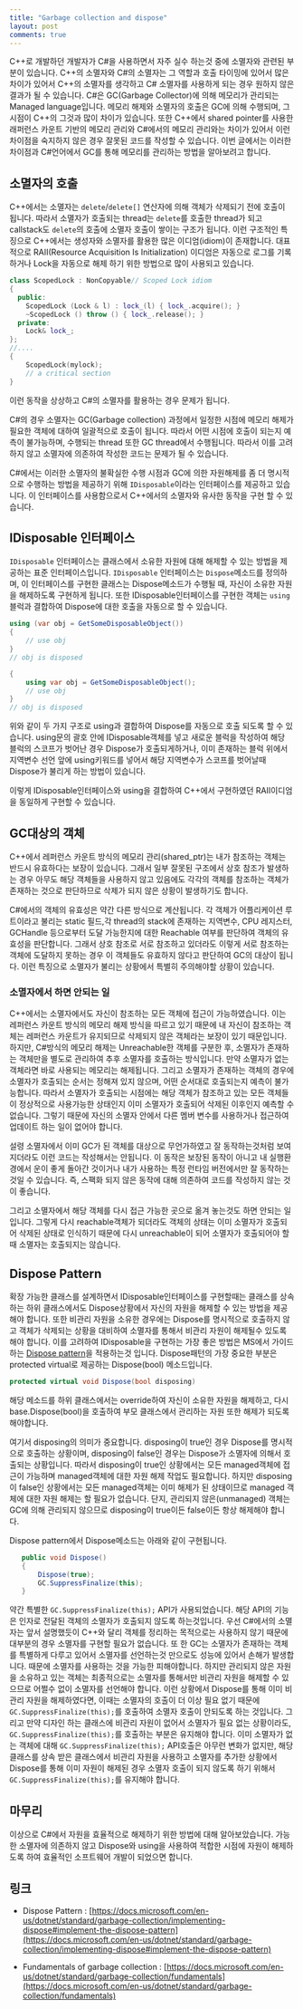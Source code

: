 ```yaml
---
title: "Garbage collection and dispose"
layout: post
comments: true
---
```

C++로 개발하던 개발자가 C#을 사용하면서 자주 실수 하는것 중에 소멸자와 관련된 부분이 있습니다. C++의 소멸자와 C#의 소멸자는 그 역할과 호출 타이밍에 있어서 많은 차이가 있어서 C++의 소멸자를 생각하고 C# 소멸자를 사용하게 되는 경우 원하지 않은 결과가 될 수 있습니다. C#은 GC(Garbage Collector)에 의해 메모리가 관리되는 Managed language입니다. 메모리 해제와 소멸자의 호출은 GC에 의해 수행되며, 그 시점이 C++의 그것과 많이 차이가 있습니다. 또한 C++에서 shared pointer를 사용한 래퍼런스 카운트 기반의 메모리 관리와 C#에서의 메모리 관리와는 차이가 있어서 이런 차이점을 숙지하지 않은 경우 잘못된 코드를 작성할 수 있습니다. 이번 글에서는 이러한 차이점과 C#언어에서 GC를 통해 메모리를 관리하는 방법을 알아보려고 합니다.


## 소멸자의 호출
 C++에서는 소멸자는 `delete`/`delete[]` 연산자에 의해 객체가 삭제되기 전에 호출이 됩니다. 따라서 소멸자가 호출되는 thread는 `delete`를 호출한 thread가 되고 callstack도 `delete`의 호출에 소멸자 호출이 쌓이는 구조가 됩니다. 이런 구조적인 특징으로 C++에서는 생성자와 소멸자를 활용한 많은 이디엄(idiom)이 존재합니다. 대표적으로 RAII(Resource Acquisition Is Initialization) 이디엄은 자동으로 로그를 기록하거나 Lock을 자동으로 해제 하기 위한 방법으로 많이 사용되고 있습니다.

```c++
class ScopedLock : NonCopyable// Scoped Lock idiom
{
  public:
    ScopedLock (Lock & l) : lock_(l) { lock_.acquire(); }
    ~ScopedLock () throw () { lock_.release(); } 
  private:
    Lock& lock_;
};
//....
{
    ScopedLock(mylock);
    // a critical section
}
```
이런 동작을 상상하고 C#의 소멸자를 활용하는 경우 문제가 됩니다. 

C#의 경우 소멸자는 GC(Garbage collection) 과정에서 일정한 시점에 메모리 해제가 필요한 객체에 대하여 일괄적으로 호출이 됩니다. 따라서 어떤 시점에 호출이 되는지 예측이 불가능하며, 수행되는 thread 또한 GC thread에서 수행됩니다. 따라서 이를 고려하지 않고 소멸자에 의존하여 작성한 코드는 문제가 될 수 있습니다.

C#에서는 이러한 소멸자의 불확실한 수행 시점과 GC에 의한 자원해제를 좀 더 명시적으로 수행하는 방법을 제공하기 위해 `IDisposable`이라는 인터페이스를 제공하고 있습니다. 이 인터페이스를 사용함으로서 C++에서의 소멸자와 유사한 동작을 구현 할 수 있습니다.

## IDisposable 인터페이스
 `IDisposable` 인터페이스는 클래스에서 소유한 자원에 대해 해제할 수 있는 방법을 제공하는 표준 인터페이스입니다.
 `IDisposable` 인터페이스는 `Dispose`메소드를 정의하며, 이 인터페이스를 구현한 클래스는 Dispose메소드가 수행될 때, 자신이 소유한 자원을 해제하도록 구현하게 됩니다. 또한 IDisposable인터페이스를 구현한 객체는 `using` 블럭과 결합하여 Dispose에 대한 호출을 자동으로 할 수 있습니다.

 ```c#
 using (var obj = GetSomeDisposableObject())
 {
     // use obj 
 }
 // obj is disposed

 {
     using var obj = GetSomeDisposableObject();
     // use obj
 }
 // obj is disposed
 ```
 위와 같이 두 가지 구조로 using과 결합하여 Dispose를 자동으로 호출 되도록 할 수 있습니다. using문의 괄호 안에 IDisposable객체를 넣고 새로운 블럭을 작성하여 해당 블럭의 스코프가 벗어난 경우 Dispose가 호출되게하거나, 이미 존재하는 블럭 위에서 지역변수 선언 앞에 using키워드를 넣어서 해당 지역변수가 스코프를 벗어날때 Dispose가 불리게 하는 방법이 있습니다.

 이렇게 IDisposable인터페이스와 using을 결합하여 C++에서 구현하였던 RAII이디엄을 동일하게 구현할 수 있습니다.


## GC대상의 객체
C++에서 레퍼런스 카운트 방식의 메모리 관리(shared_ptr)는 내가 참조하는 객체는 반드시 유효하다는 보장이 있습니다. 그래서 일부 잘못된 구조에서 상호 참조가 발생하는 경우 아무도 해당 객체들을 사용하지 않고 있음에도 각각의 객체를 참조하는 객체가 존재하는 것으로 판단하므로 삭제가 되지 않은 상황이 발생하기도 합니다. 

C#에서의 객체의 유효성은 약간 다른 방식으로 계산됩니다. 각 객체가 어플리케이션 루트이라고 불리는 static 필드,각 thread의 stack에 존재하는 지역변수, CPU 레지스터, GCHandle 등으로부터 도달 가능한지에 대한 Reachable 여부를 판단하여 객체의 유효성을 판단합니다. 그래서 상호 참조로 서로 참조하고 있더라도 이렇게 서로 참조하는 객체에 도달하지 못하는 경우 이 객체들도 유효하지 않다고 판단하여 GC의 대상이 됩니다.
이런 특징으로 소멸자가 불리는 상황에서 특별히 주의해야할 상황이 있습니다.

### 소멸자에서 하면 안되는 일
C++에서는 소멸자에서도 자신이 참조하는 모든 객체에 접근이 가능하였습니다. 이는 레퍼런스 카운트 방식의 메모리 해제 방식을 따르고 있기 때문에 내 자신이 참조하는 객체는 레퍼런스 카운트가 유지되므로 삭제되지 않은 객체라는 보장이 있기 때문입니다. 하지만, C#방식의 메모리 해제는 Unreachable한 객체를 구분한 후, 소멸자가 존재하는 객체만을 별도로 관리하여 추후 소멸자를 호출하는 방식입니다. 만약 소멸자가 없는 객체라면 바로 사용되는 메모리는 해제됩니다. 그리고 소멸자가 존재하는 객체의 경우에 소멸자가 호출되는 순서는 정해져 있지 않으며, 어떤 순서대로 호출되는지 예측이 불가능합니다. 따라서 소멸자가 호출되는 시점에는 해당 객체가 참조하고 있는 모든 객체들이 정상적으로 사용가능한 상태인지 이미 소멸자가 호출되어 삭제된 이후인지 예측할 수 없습니다. 그렇기 때문에 자신의 소멸자 안에서 다른 멤버 변수를 사용하거나 접근하여 업데이트 하는 일이 없어야 합니다.

설령 소멸자에서 이미 GC가 된 객체를 대상으로 무언가하였고 잘 동작하는것처럼 보여지더라도 이런 코드는 작성해서는 안됩니다. 이 동작은 보장된 동작이 아니고 내 실행환경에서 운이 좋게 돌아간 것이거나 내가 사용하는 특정 런타임 버전에서만 잘 동작하는 것일 수 있습니다. 즉, 스팩화 되지 않은 동작에 대해 의존하여 코드를 작성하지 않는 것이 좋습니다.

그리고 소멸자에서 해당 객체를 다시 접근 가능한 곳으로 옮겨 놓는것도 하면 안되는 일입니다. 그렇게 다시 reachable객체가 되더라도 객체의 상태는 이미 소멸자가 호출되어 삭제된 상태로 인식하기 때문에 다시 unreachable이 되어 소멸자가 호출되어야 할때 소멸자는 호출되지는 않습니다.

## Dispose Pattern
 확장 가능한 클래스를 설계하면서 IDisposable인터페이스를 구현할때는 클래스를 상속하는 하위 클래스에서도 Dispose상황에서 자신의 자원을 해제할 수 있는 방법을 제공해야 합니다. 또한 비관리 자원을 소유한 경우에는 Dispose를 명시적으로 호출하지 않고 객체가 삭제되는 상황을 대비하여 소멸자를 통해서 비관리 자원이 해제될수 있도록 해야 합니다. 이를 고려하여 IDisposable을 구현하는 가장 좋은 방법은 MS에서 가이드 하는 [Dispose pattern](https://docs.microsoft.com/en-us/dotnet/standard/garbage-collection/implementing-dispose#implement-the-dispose-pattern)을 적용하는것 입니다. Dispose패턴의 가장 중요한 부분은 protected virtual로 제공하는 Dispose(bool) 메소드입니다.
 ```c#
 protected virtual void Dispose(bool disposing)
 ```
 해당 메소드를 하위 클래스에서는 override하여 자신이 소유한 자원을 해제하고, 다시 base.Dispose(bool)을 호출하여 부모 클래스에서 관리하는 자원 또한 해제가 되도록 해야합니다.

 여기서 disposing의 의미가 중요합니다. disposing이 true인 경우 Dispose를 명시적으로 호출하는 상황이며, disposing이 false인 경우는 Dispose가 소멸자에 의해서 호출되는 상황입니다. 따라서 disposing이 true인 상황에서는 모든 managed객체에 접근이 가능하며 managed객체에 대한 자원 해제 작업도 필요합니다. 하지만 disposing이 false인 상황에서는 모든 managed객체는 이미 해제가 된 상태이므로 managed 객체에 대한 자원 해제는 할 필요가 없습니다. 단지, 관리되지 않은(unmanaged) 객체는 GC에 의해 관리되지 않으므로 disposing이 true이든 false이든 항상 해제해야 합니다.

Dispose pattern에서 Dispose메소드는 아래와 같이 구현됩니다.
 ```c#
    public void Dispose()
    {
        Dispose(true);
        GC.SuppressFinalize(this);
    }
 ```
 약간 특별한 `GC.SuppressFinalize(this);` API가 사용되었습니다. 해당 API의 기능은 인자로 전달된 객체의 소멸자가 호출되지 않도록 하는것입니다. 우선 C#에서의 소멸자는 앞서 설명했듯이 C++와 달리 객체를 정리하는 목적으로는 사용하지 않기 때문에 대부분의 경우 소멸자를 구현할 필요가 없습니다. 또 한 GC는 소멸자가 존재하는 객체를 특별하게 다루고 있어서 소멸자를 선언하는것 만으로도 성능에 있어서 손해가 발생합니다. 때문에 소멸자를 사용하는 것을 가능한 피해야합니다. 하지만 관리되지 않은 자원을 소유하고 있는 객체는 최종적으로는 소멸자를 통해서만 비관리 자원을 해제할 수 있으므로 어쩔수 없이 소멸자를 선언해야 합니다. 이런 상황에서 Dispose를 통해 이미 비관리 자원을 해제하였다면, 이때는 소멸자의 호출이 더 이상 필요 없기 때문에 `GC.SuppressFinalize(this);`를 호출하여 소멸자 호출이 안되도록 하는 것입니다.
그리고 만약 디자인 하는 클래스에 비관리 자원이 없어서 소멸자가 필요 없는 상황이라도, `GC.SuppressFinalize(this);`를 호출하는 부분은 유지해야 합니다. 이미 소멸자가 없는 객체에 대해 `GC.SuppressFinalize(this);` API호출은 아무런 변화가 없지만, 해당 클래스를 상속 받은 클래스에서 비관리 자원을 사용하고 소멸자를 추가한 상황에서 Dispose를 통해 이미 자원이 해제된 경우 소멸자 호출이 되지 않도록 하기 위해서 `GC.SuppressFinalize(this);`를 유지해야 합니다.

## 마무리
 이상으로 C#에서 자원을 효율적으로 해제하기 위한 방법에 대해 알아보았습니다. 가능한 소멸자에 의존하지 않고 Dispose와 using을 사용하여 적합한 시점에 자원이 해제하도록 하여 효율적인 소프트웨어 개발이 되었으면 합니다.


## 링크
 * Dispose Pattern : [https://docs.microsoft.com/en-us/dotnet/standard/garbage-collection/implementing-dispose#implement-the-dispose-pattern](https://docs.microsoft.com/en-us/dotnet/standard/garbage-collection/implementing-dispose#implement-the-dispose-pattern)

 * Fundamentals of garbage collection : [https://docs.microsoft.com/en-us/dotnet/standard/garbage-collection/fundamentals](https://docs.microsoft.com/en-us/dotnet/standard/garbage-collection/fundamentals)